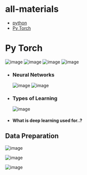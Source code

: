 # all-materials

- [python](#python)
- [Py Torch](#py-torch)





# Py Torch
![image](https://github.com/ismartsiva/all-materials/assets/104131614/e737315e-395a-4982-a390-fdac44f43782)
![image](https://github.com/ismartsiva/all-materials/assets/104131614/f1e175c3-47e1-44a5-94ab-2becfad697bb)
![image](https://github.com/ismartsiva/all-materials/assets/104131614/5db51eb1-f6ed-4edd-8345-62e141fb5af0)
![image](https://github.com/ismartsiva/all-materials/assets/104131614/10e3c409-e03f-4299-972f-26d4786dcb6d)

  - ### Neural Networks
     ![image](https://github.com/ismartsiva/all-materials/assets/104131614/3fb404d5-f5fa-4940-9216-0970225d11e5)
     ![image](https://github.com/ismartsiva/all-materials/assets/104131614/92a39c39-7073-43af-aeb6-05915f0be03f)

  - ### Types of Learning
     ![image](https://github.com/ismartsiva/all-materials/assets/104131614/f8b50162-95a0-48a1-8c6f-128cab159afc)
  - #### What is deep learning used for..?

## Data Preparation 
![image](https://github.com/ismartsiva/all-materials/assets/104131614/2493d58b-7c65-4c77-9380-2211d18d5275)

![image](https://github.com/ismartsiva/all-materials/assets/104131614/0f502138-fea1-4977-b6e3-75268f5e57e9)

![image](https://github.com/ismartsiva/all-materials/assets/104131614/478514e0-1122-42ee-a4d7-87cb92272747)



     




















